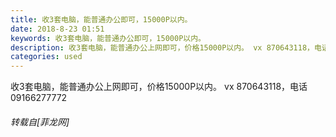```yaml
---
title: 收3套电脑，能普通办公即可，15000P以内。
date: 2018-8-23 01:51
keywords: 收3套电脑，能普通办公即可，15000P以内。
description: 收3套电脑，能普通办公上网即可，价格15000P以内。 vx 870643118，电话09166277772
categories: used
---
```

<td class="t_f" id="postmessage_1677440">

收3套电脑，能普通办公上网即可，价格15000P以内。 vx 870643118，电话09166277772</td>
###### 转载自[菲龙网]